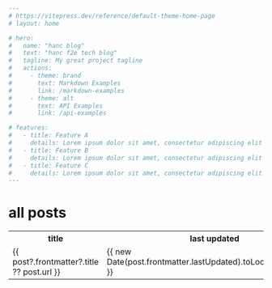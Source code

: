```yaml
---
# https://vitepress.dev/reference/default-theme-home-page
# layout: home

# hero:
#   name: "hanc blog"
#   text: "hanc f2e tech blog"
#   tagline: My great project tagline
#   actions:
#     - theme: brand
#       text: Markdown Examples
#       link: /markdown-examples
#     - theme: alt
#       text: API Examples
#       link: /api-examples

# features:
#   - title: Feature A
#     details: Lorem ipsum dolor sit amet, consectetur adipiscing elit
#   - title: Feature B
#     details: Lorem ipsum dolor sit amet, consectetur adipiscing elit
#   - title: Feature C
#     details: Lorem ipsum dolor sit amet, consectetur adipiscing elit
---
```


<h1>all posts</h1>

<table>
  <tr>
    <th>title</th>
    <th>last updated</th>
  </tr>
  <tr v-for="post of posts">
    <td><a :href="post.url">{{ post?.frontmatter?.title ?? post.url }}</a></td>
    <td>{{ new Date(post.frontmatter.lastUpdated).toLocaleDateString() }}</td>
  </tr>
</table>

<script setup>
import { data } from './posts.data.js'
const posts = data.slice().sort((a, b) => {
  return new Date(b.frontmatter.lastUpdated) - new Date(a.frontmatter.lastUpdated)
})
</script>

